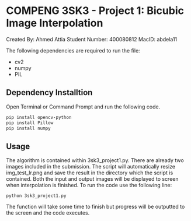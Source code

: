 # COMPENG 3SK3 - Project 1: Bicubic Image Interpolation
Created By: Ahmed Attia
Student Number: 400080812
MacID: abdela11

The following dependencies are required to run the file:
- cv2
- numpy
- PIL

## Dependency Installtion

Open Terminal or Command Prompt and run the following code.

```bash
pip install opencv-python
pip install Pillow
pip install numpy
```

## Usage
The algorithm is contained within 3sk3_project1.py. There are already two images included in the submission. The script will automatically resize img_test_lr.png and save the result in the directory which the script is contained. Both the input and output images will be displayed to screen when interpolation is finished. To run the code use the following line:

```
python 3sk3_project1.py
```

The function will take some time to finish but progress will be outputted to the screen and the code executes.

